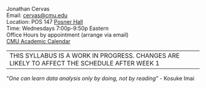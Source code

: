 Jonathan Cervas  
Email: <cervas@cmu.edu>  
Location: POS 147 [Posner
Hall](https://www.cmu.edu/computing/services/teach-learn/tes/classrooms/locations/posner.html)  
Time: Wednesdays 7:00p-9:50p Eastern  
Office Hours by appointment (arrange via email)  
[CMU Academic Calendar](https://www.cmu.edu/hub/calendar/)

|                                                                                             |
|---------------------------------------------------------------------------------------------|
| THIS SYLLABUS IS A WORK IN PROGRESS. CHANGES ARE LIKELY TO AFFECT THE SCHEDULE AFTER WEEK 1 |

“*One can learn data analysis only by doing, not by reading*” - Kosuke
Imai
